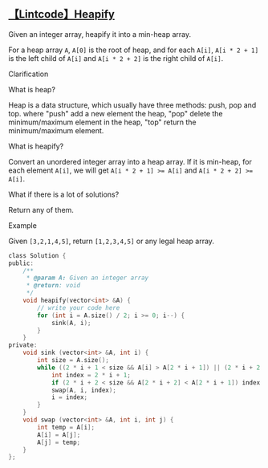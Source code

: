 ## [【Lintcode】Heapify](http://www.lintcode.com/en/problem/heapify/)

Given an integer array, heapify it into a min-heap array.

For a heap array `A`, `A[0]` is the root of heap, and for each `A[i]`, `A[i * 2 + 1]` is the left child of `A[i]` and `A[i * 2 + 2]` is the right child of `A[i]`.

Clarification

What is heap?

Heap is a data structure, which usually have three methods: push, pop and top. where "push" add a new element the heap, "pop" delete the minimum/maximum element in the heap, "top" return the minimum/maximum element.

What is heapify?

Convert an unordered integer array into a heap array. If it is min-heap, for each element `A[i]`, we will get `A[i * 2 + 1] >= A[i]` and `A[i * 2 + 2] >= A[i]`.

What if there is a lot of solutions?

Return any of them.

Example

Given `[3,2,1,4,5]`, return `[1,2,3,4,5]` or any legal heap array.


```c
class Solution {
public:
    /**
     * @param A: Given an integer array
     * @return: void
     */
    void heapify(vector<int> &A) {
        // write your code here
        for (int i = A.size() / 2; i >= 0; i--) {
            sink(A, i);
        }
    }
private:
    void sink (vector<int> &A, int i) {
        int size = A.size();
        while ((2 * i + 1 < size && A[i] > A[2 * i + 1]) || (2 * i + 2 < size && A[i] > A[2 * i + 2])) {
            int index = 2 * i + 1;
            if (2 * i + 2 < size && A[2 * i + 2] < A[2 * i + 1]) index = 2 * i + 2;
            swap(A, i, index);
            i = index;
        }
    }
    void swap (vector<int> &A, int i, int j) {
        int temp = A[i];
        A[i] = A[j];
        A[j] = temp;
    }
};
```